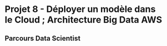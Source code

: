 # Projet 8 - Déployer un modèle dans le Cloud ; Architecture Big Data AWS
## Parcours Data Scientist
